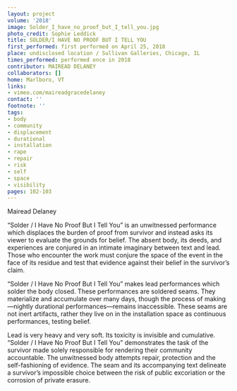 ```yaml
---
layout: project
volume: '2018'
image: Solder_I_have_no_proof_but_I_tell_you.jpg
photo_credit: Sophie Leddick
title: SOLDER/I HAVE NO PROOF BUT I TELL YOU
first_performed: first performed on April 25, 2018
place: undisclosed location / Sullivan Galleries, Chicago, IL
times_performed: performed once in 2018
contributor: MAIREAD DELANEY
collaborators: []
home: Marlboro, VT
links:
- vimeo.com/maireadgracedelaney
contact: ''
footnote: ''
tags:
- body
- community
- displacement
- durational
- installation
- rape
- repair
- risk
- self
- space
- visibility
pages: 102-103
---
```


Mairead Delaney

“Solder / I Have No Proof But I Tell You” is an unwitnessed performance which displaces the burden of proof from survivor and instead asks its viewer to evaluate the grounds for belief. The absent body, its deeds, and experiences are conjured in an intimate imaginary between text and lead. Those who encounter the work must conjure the space of the event in the face of its residue and test that evidence against their belief in the survivor’s claim.

“Solder / I Have No Proof But I Tell You” makes lead performances which solder the body closed. These performances are soldered seams. They materialize and accumulate over many days, though the process of making—nightly durational performances—remains inaccessible. These seams are not inert artifacts, rather they live on in the installation space as continuous performances, testing belief.

Lead is very heavy and very soft. Its toxicity is invisible and cumulative. “Solder / I Have No Proof But I Tell You” demonstrates the task of the survivor made solely responsible for rendering their community accountable. The unwitnessed body attempts repair, protection and the self-fashioning of evidence. The seam and its accompanying text delineate a survivor’s impossible choice between the risk of public excoriation or the corrosion of private erasure.
